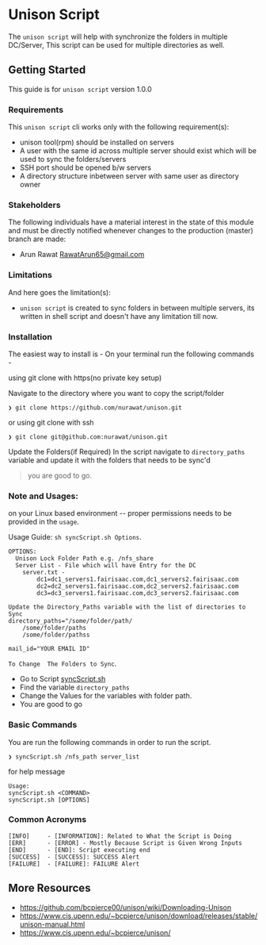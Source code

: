 # Unison Script

The `unison script` will help with synchronize the folders in multiple DC/Server, This script can be used for multiple directories as well.

## Getting Started
This guide is for `unison script` version 1.0.0

### Requirements
This `unison script` cli works only with the following requirement(s):
- unison tool(rpm) should be installed on servers
- A user with the same id across multiple server should exist which will be used to sync the folders/servers
- SSH port should be opened b/w servers
- A directory structure inbetween server with same user as directory owner

### Stakeholders
The following individuals have a material interest in the state of this module and must be directly notified whenever changes to the production (master) branch are made:

* Arun Rawat <RawatArun65@gmail.com>
### Limitations
And here goes the limitation(s):
- `unison script` is created to sync folders in between multiple servers, its written in shell script and doesn't have any limitation till now.


### Installation
The easiest way to install is - On your terminal run the following commands -

using git clone with https(no private key setup)

Navigate to the directory where you want to copy the script/folder

    ❯ git clone https://github.com/nurawat/unison.git

or using git clone with ssh

    ❯ git clone git@github.com:nurawat/unison.git

Update the Folders(if Required)
In the script navigate to `directory_paths` variable and update it with the folders that needs to be sync'd

> you are good to go.

### Note and Usages:
on your Linux based environment -- proper permissions needs to be provided in the `usage`.

Usage Guide:
`sh syncScript.sh Options`.

    OPTIONS:
      Unison Lock Folder Path e.g. /nfs_share
      Server List - File which will have Entry for the DC
        server.txt -
            dc1=dc1_servers1.fairisaac.com,dc1_servers2.fairisaac.com
            dc2=dc2_servers1.fairisaac.com,dc2_servers2.fairisaac.com
            dc3=dc3_servers1.fairisaac.com,dc3_servers2.fairisaac.com

    Update the Directory_Paths variable with the list of directories to Sync
    directory_paths="/some/folder/path/
        /some/folder/paths
        /some/folder/pathss

    mail_id="YOUR EMAIL ID"

`To Change  The Folders to Sync`.
- Go to Script [syncScript.sh](syncScript.sh)
- Find the variable `directory_paths`
- Change the Values for the variables  with folder path.
- You are good to go

### Basic Commands
You are run the following commands in order to run the script.

    ❯ syncScript.sh /nfs_path server_list

for help message

    Usage:
    syncScript.sh <COMMAND>
    syncScript.sh [OPTIONS]

### Common Acronyms
    [INFO]     - [INFORMATION]: Related to What the Script is Doing
    [ERR]      - [ERROR] - Mostly Because Script is Given Wrong Inputs
    [END]      - [END]: Script executing end
    [SUCCESS]  - [SUCCESS]: SUCCESS Alert
    [FAILURE]  - [FAILURE]: FAILURE Alert

## More Resources
- https://github.com/bcpierce00/unison/wiki/Downloading-Unison
- https://www.cis.upenn.edu/~bcpierce/unison/download/releases/stable/unison-manual.html
- https://www.cis.upenn.edu/~bcpierce/unison/
